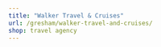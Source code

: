 ```yaml
---
title: "Walker Travel & Cruises"
url: /gresham/walker-travel-and-cruises/
shop: travel agency
---
```


